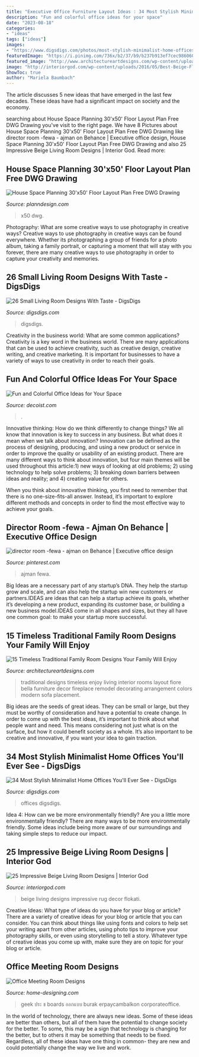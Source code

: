 ```yaml
---
title: "Executive Office Furniture Layout Ideas : 34 Most Stylish Minimalist Home Offices You&#039;ll Ever See"
description: "Fun and colorful office ideas for your space"
date: "2023-08-18"
categories:
- "ideas"
tags: ["ideas"]
images:
- "https://www.digsdigs.com/photos/most-stylish-minimalist-home-offices-34.jpg"
featuredImage: "https://i.pinimg.com/736x/b2/37/b9/b237b913ef7cec9860603a7afa6ed0d2.jpg"
featured_image: "http://www.architectureartdesigns.com/wp-content/uploads/2015/03/15-Timeless-Traditional-Family-Room-Designs-Your-Family-Will-Enjoy-12-630x420.jpg"
image: "http://interiorgod.com/wp-content/uploads/2016/05/Best-Beige-Flokati-Rug-Decor-Living-Room.jpeg"
ShowToc: true
author: "Mariela Baumbach"
---
```



The article discusses 5 new ideas that have emerged in the last few decades. These ideas have had a significant impact on society and the economy.

	

		
searching about House Space Planning 30&#039;x50&#039; Floor Layout Plan Free DWG Drawing you've visit to the right page. We have 8 Pictures about House Space Planning 30&#039;x50&#039; Floor Layout Plan Free DWG Drawing like director room -fewa - ajman on Behance | Executive office design, House Space Planning 30&#039;x50&#039; Floor Layout Plan Free DWG Drawing and also 25 Impressive Beige Living Room Designs | Interior God. Read more:
		
    
## House Space Planning 30&#039;x50&#039; Floor Layout Plan Free DWG Drawing

<img loading=lazy src="http://www.planndesign.com/sites/default/files/styles/1200x620/public/2019-04/image.jpg?itok=XyqCqMmS" onerror="this.onerror=null;this.src='https://tse3.mm.bing.net/th?id=OIP.ApFndEkAVqcN4gG4WZb18wHaD0&amp;pid=15.1';" alt="House Space Planning 30&#039;x50&#039; Floor Layout Plan Free DWG Drawing">

_Source: planndesign.com_

>x50 dwg. 

	

Photography: What are some creative ways to use photography in creative ways?
Creative ways to use photography in creative ways can be found everywhere. Whether its photographing a group of friends for a photo album, taking a family portrait, or capturing a moment that will stay with you forever, there are many creative ways to use photography in order to capture your creativity and memories.

    
## 26 Small Living Room Designs With Taste - DigsDigs

<img loading=lazy src="https://www.digsdigs.com/photos/elegant-small-living-rooms-designs-22.jpg" onerror="this.onerror=null;this.src='https://tse1.mm.bing.net/th?id=OIP.cdsFaJ1T8amU18IiHf57dgHaJ3&amp;pid=15.1';" alt="26 Small Living Room Designs With Taste - DigsDigs">

_Source: digsdigs.com_

>digsdigs. 

	

Creativity in the business world: What are some common applications?
Creativity is a key word in the business world. There are many applications that can be used to achieve creativity, such as creative design, creative writing, and creative marketing. It is important for businesses to have a variety of ways to use creativity in order to reach their goals.

    
## Fun And Colorful Office Ideas For Your Space

<img loading=lazy src="https://cdn.decoist.com/wp-content/uploads/2011/08/Fun-and-colorful-office-ideas7.jpg" onerror="this.onerror=null;this.src='https://tse4.mm.bing.net/th?id=OIP.y4PouLNSfvMJb_aKAO6DoQHaE7&amp;pid=15.1';" alt="Fun and Colorful Office Ideas for Your Space">

_Source: decoist.com_

>. 

	

Innovative thinking: How do we think differently to change things?
We all know that innovation is key to success in any business. But what does it mean when we talk about innovation?
Innovation can be defined as the process of designing, producing, and using a new product or service in order to improve the quality or usability of an existing product. There are many different ways to think about innovation, but four main themes will be used throughout this article:1) new ways of looking at old problems; 2) using technology to help solve problems; 3) breaking down barriers between ideas and reality; and 4) creating value for others. 

When you think about innovative thinking, you first need to remember that there is no one-size-fits-all answer. Instead, it’s important to explore different methods and concepts in order to find the most effective way to achieve your goals.

    
## Director Room -fewa - Ajman On Behance | Executive Office Design

<img loading=lazy src="https://i.pinimg.com/736x/b2/37/b9/b237b913ef7cec9860603a7afa6ed0d2.jpg" onerror="this.onerror=null;this.src='https://tse2.mm.bing.net/th?id=OIP.h5zz8UJkNmsnAp-u53i8BAHaEK&amp;pid=15.1';" alt="director room -fewa - ajman on Behance | Executive office design">

_Source: pinterest.com_

>ajman fewa. 

	

Big Ideas are a necessary part of any startup’s DNA. They help the startup grow and scale, and can also help the startup win new customers or partners.IDEAS are ideas that can help a startup achieve its goals, whether it’s developing a new product, expanding its customer base, or building a new business model.IDEAS come in all shapes and sizes, but they all have one common goal: to make your startup more successful.

    
## 15 Timeless Traditional Family Room Designs Your Family Will Enjoy

<img loading=lazy src="http://www.architectureartdesigns.com/wp-content/uploads/2015/03/15-Timeless-Traditional-Family-Room-Designs-Your-Family-Will-Enjoy-12-630x420.jpg" onerror="this.onerror=null;this.src='https://tse4.mm.bing.net/th?id=OIP.1LBybkleNVpnIus47Hp_kAHaE8&amp;pid=15.1';" alt="15 Timeless Traditional Family Room Designs Your Family Will Enjoy">

_Source: architectureartdesigns.com_

>traditional designs timeless enjoy living interior rooms layout fiore bella furniture decor fireplace remodel decorating arrangement colors modern sofa placement. 

	

Big ideas are the seeds of great ideas. They can be small or large, but they must be worthy of consideration and have a potential to create change. In order to come up with the best ideas, it’s important to think about what people want and need. This means considering not just what is on the surface, but how it could benefit society as a whole. It’s also important to be creative and innovative, if you want your idea to gain traction.

    
## 34 Most Stylish Minimalist Home Offices You&#039;ll Ever See - DigsDigs

<img loading=lazy src="https://www.digsdigs.com/photos/most-stylish-minimalist-home-offices-34.jpg" onerror="this.onerror=null;this.src='https://tse2.mm.bing.net/th?id=OIP.AOsre2IRNYWL99WXupVdXwHaJL&amp;pid=15.1';" alt="34 Most Stylish Minimalist Home Offices You&#039;ll Ever See - DigsDigs">

_Source: digsdigs.com_

>offices digsdigs. 

	

Idea 4: How can we be more environmentally friendly?
Are you a little more environmentally friendly? There are many ways to be more environmentally friendly. Some ideas include being more aware of our surroundings and taking simple steps to reduce our impact.

    
## 25 Impressive Beige Living Room Designs | Interior God

<img loading=lazy src="http://interiorgod.com/wp-content/uploads/2016/05/Best-Beige-Flokati-Rug-Decor-Living-Room.jpeg" onerror="this.onerror=null;this.src='https://tse1.mm.bing.net/th?id=OIP.pv25N9xhCcolX-W-lPWowQHaJ4&amp;pid=15.1';" alt="25 Impressive Beige Living Room Designs | Interior God">

_Source: interiorgod.com_

>beige living designs impressive rug decor flokati. 

	

Creative Ideas: What type of ideas do you have for your blog or article?
There are a variety of creative ideas for your blog or article that you can consider. You can think about things like using fonts and colors to help set your writing apart from other articles, using photo tips to improve your photography skills, or even using storytelling to tell a story. Whatever type of creative ideas you come up with, make sure they are on topic for your blog or article.

    
## Office Meeting Room Designs

<img loading=lazy src="http://cdn.home-designing.com/wp-content/uploads/2009/06/meeting-room-design-582x872.jpg" onerror="this.onerror=null;this.src='https://tse3.mm.bing.net/th?id=OIP.ktXk6vl31W_31L0wSTWR0QHaLG&amp;pid=15.1';" alt="Office Meeting Room Designs">

_Source: home-designing.com_

>geek ประ ช boards ออกแบบ burak erpaycambalkon corporateoffice. 

	

In the world of technology, there are always new ideas. Some of these ideas are better than others, but all of them have the potential to change society for the better. To some, this may be a sign that technology is changing for the better, but to others it may be something that needs to be fixed. Regardless, all of these ideas have one thing in common- they are new and could potentially change the way we live and work.

